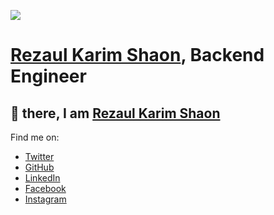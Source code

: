 ![](https://komarev.com/ghpvc/?username=rkshaon)
# [Rezaul Karim Shaon](https://www.linkedin.com/in/rkshaon), Backend Engineer

## 👋 there, I am [Rezaul Karim Shaon](https://www.linkedin.com/in/rkshaon)

<!--
**rkshaon/rkshaon** is a ✨ _special_ ✨ repository because its `README.md` (this file) appears on your GitHub profile.

Here are some ideas to get you started:

- 🔭 I’m currently working on ...
- 🌱 I’m currently learning ...
- 👯 I’m looking to collaborate on ...
- 🤔 I’m looking for help with ...
- 💬 Ask me about ...
- 📫 How to reach me: ...
- 😄 Pronouns: ...
- ⚡ Fun fact: ...
-->

Find me on:
- [Twitter](https://twitter.com/rkshaon97)
- [GitHub](https://github.com/rkshaon)
- [LinkedIn](https://www.linkedin.com/in/rkshaon)
- [Facebook](https://www.facebook.com/rkshaon)
- [Instagram](https://www.instagram.com/rkshaon91)
